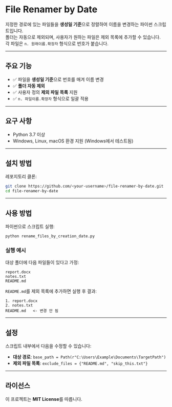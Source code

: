 # File Renamer by Date

지정한 경로에 있는 파일들을 **생성일 기준**으로 정렬하여 이름을 변경하는 파이썬 스크립트입니다.  
폴더는 자동으로 제외되며, 사용자가 원하는 파일은 제외 목록에 추가할 수 있습니다.  
각 파일은 `n. 원래이름.확장자` 형식으로 번호가 붙습니다.

---

## 주요 기능
- ✅ 파일을 **생성일 기준**으로 번호를 매겨 이름 변경  
- ✅ **폴더 자동 제외**  
- ✅ 사용자 정의 **제외 파일 목록** 지원  
- ✅ `n. 파일이름.확장자` 형식으로 일괄 적용  

---

## 요구 사항
- Python 3.7 이상  
- Windows, Linux, macOS 환경 지원 (Windows에서 테스트됨)  

---

## 설치 방법
레포지토리 클론:
```bash
git clone https://github.com/<your-username>/file-renamer-by-date.git
cd file-renamer-by-date
```

---

## 사용 방법
파이썬으로 스크립트 실행:

```bash
python rename_files_by_creation_date.py
```

### 실행 예시
대상 폴더에 다음 파일들이 있다고 가정:
```
report.docx
notes.txt
README.md
```

`README.md`를 제외 목록에 추가하면 실행 후 결과:
```
1. report.docx
2. notes.txt
README.md   <- 변경 안 됨
```

---

## 설정
스크립트 내부에서 다음을 수정할 수 있습니다:
- **대상 경로**: `base_path = Path(r"C:\Users\Example\Documents\TargetPath")`  
- **제외 파일 목록**: `exclude_files = {"README.md", "skip_this.txt"}`  

---

## 라이선스
이 프로젝트는 **MIT License**를 따릅니다.
